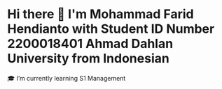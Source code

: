 # Hi there 👋 I'm Mohammad Farid Hendianto with Student ID Number 2200018401 Ahmad Dahlan University from Indonesian
🎓 I’m currently learning S1 Management
